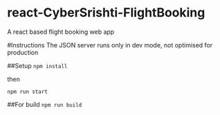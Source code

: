 # react-CyberSrishti-FlightBooking
A react based flight booking web app

#Instructions
The JSON server runs only in dev mode, not optimised for production

##Setup
```npm install```

then

```npm run start ```

##For build
```npm run build```
